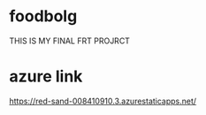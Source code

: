 # foodbolg
THIS IS MY FINAL FRT PROJRCT
# azure link
https://red-sand-008410910.3.azurestaticapps.net/
